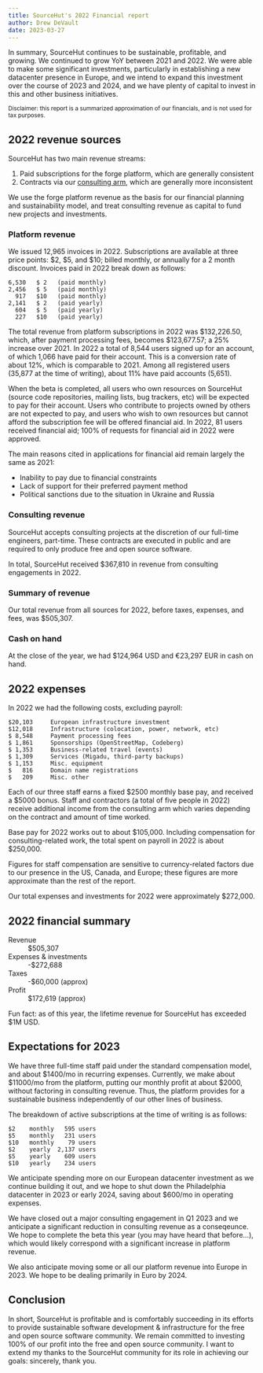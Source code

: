 ```yaml
---
title: SourceHut's 2022 Financial report
author: Drew DeVault
date: 2023-03-27
---
```


In summary, SourceHut continues to be sustainable, profitable, and growing. We
continued to grow YoY between 2021 and 2022. We were able to make some
significant investments, particularly in establishing a new datacenter presence
in Europe, and we intend to expand this investment over the course of 2023 and
2024, and we have plenty of capital to invest in this and other business
initiatives.

<small>Disclaimer: this report is a summarized approximation of our financials,
and is not used for tax purposes.</small>

## 2022 revenue sources

SourceHut has two main revenue streams:

1. Paid subscriptions for the forge platform, which are generally consistent
2. Contracts via our [consulting arm], which are generally more inconsistent

[consulting arm]: https://sourcehut.org/consultancy/

We use the forge platform revenue as the basis for our financial planning and
sustainability model, and treat consulting revenue as capital to fund new
projects and investments.

### Platform revenue

We issued 12,965 invoices in 2022. Subscriptions are available at three price
points: $2, $5, and $10; billed monthly, or annually for a 2 month discount.
Invoices paid in 2022 break down as follows:

```
6,530   $ 2   (paid monthly)
2,456   $ 5   (paid monthly)
  917   $10   (paid monthly)
2,141   $ 2   (paid yearly)
  604   $ 5   (paid yearly)
  227   $10   (paid yearly)
```

The total revenue from platform subscriptions in 2022 was $132,226.50, which,
after payment processing fees, becomes $123,677.57; a 25% increase over 2021. In
2022 a total of 8,544 users signed up for an account, of which 1,066 have paid
for their account. This is a conversion rate of about 12%, which is comparable
to 2021. Among all registered users (35,877 at the time of writing), about 11%
have paid accounts (5,651).

When the beta is completed, all users who own resources on SourceHut (source
code repositories, mailing lists, bug trackers, etc) will be expected to pay for
their account. Users who contribute to projects owned by others are not expected
to pay, and users who wish to own resources but cannot afford the subscription
fee will be offered financial aid. In 2022, 81 users received financial aid;
100% of requests for financial aid in 2022 were approved.

The main reasons cited in applications for financial aid remain largely the same
as 2021:

- Inability to pay due to financial constraints
- Lack of support for their preferred payment method
- Political sanctions due to the situation in Ukraine and Russia

### Consulting revenue

SourceHut accepts consulting projects at the discretion of our full-time
engineers, part-time. These contracts are executed in public and are required to
only produce free and open source software.

In total, SourceHut received $367,810 in revenue from consulting engagements in
2022.

### Summary of revenue

Our total revenue from all sources for 2022, before taxes, expenses, and fees,
was $505,307.

### Cash on hand

At the close of the year, we had $124,964 USD and €23,297 EUR in cash on hand.

## 2022 expenses

In 2022 we had the following costs, excluding payroll:

```
$20,103     European infrastructure investment
$12,018     Infrastructure (colocation, power, network, etc)
$ 8,548     Payment processing fees
$ 1,861     Sponsorships (OpenStreetMap, Codeberg)
$ 1,353     Business-related travel (events)
$ 1,309     Services (Migadu, third-party backups)
$ 1,153     Misc. equipment
$   816     Domain name registrations
$   209     Misc. other
```

Each of our three staff earns a fixed $2500 monthly base pay, and received a
$5000 bonus. Staff and contractors (a total of five people in 2022) receive
additional income from the consulting arm which varies depending on the contract
and amount of time worked.

Base pay for 2022 works out to about $105,000. Including compensation for
consulting-related work, the total spent on payroll in 2022 is about $250,000.

Figures for staff compensation are sensitive to currency-related factors due to
our presence in the US, Canada, and Europe; these figures are more approximate
than the rest of the report.

Our total expenses and investments for 2022 were approximately $272,000.

## 2022 financial summary

<dl>
  <dt>Revenue</dt>
  <dd>$505,307</dd>
  <dt>Expenses &amp; investments</dt>
  <dd>-$272,688</dd>
  <dt>Taxes</dt>
  <dd>-$60,000 (approx)</dd>
  <dt>Profit</dt>
  <dd>$172,619 (approx)</dd>
</dl>

Fun fact: as of this year, the lifetime revenue for SourceHut has exceeded $1M
USD.

## Expectations for 2023

We have three full-time staff paid under the standard compensation model, and
about $1400/mo in recurring expenses. Currently, we make about $11000/mo from
the platform, putting our monthly profit at about $2000, without factoring in
consulting revenue. Thus, the platform provides for a sustainable business
independently of our other lines of business.

The breakdown of active subscriptions at the time of writing is as follows:

```
$2    monthly   595 users
$5    monthly   231 users
$10   monthly    79 users
$2    yearly  2,137 users
$5    yearly    609 users
$10   yearly    234 users
```

We anticipate spending more on our European datacenter investment as we continue
building it out, and we hope to shut down the Philadelphia datacenter in 2023 or
early 2024, saving about $600/mo in operating expenses.

We have closed out a major consulting engagement in Q1 2023 and we anticipate a
significant reduction in consulting revenue as a conseqeunce. We hope to
complete the beta this year (you may have heard that before...), which would
likely correspond with a significant increase in platform revenue.

We also anticipate moving some or all our platform revenue into Europe in 2023.
We hope to be dealing primarily in Euro by 2024.

## Conclusion

In short, SourceHut is profitable and is comfortably succeeding in its efforts
to provide sustainable software development & infrastructure for the free and
open source software community. We remain committed to investing 100% of our
profit into the free and open source community. I want to extend my thanks to
the SourceHut community for its role in achieving our goals: sincerely, thank
you.

